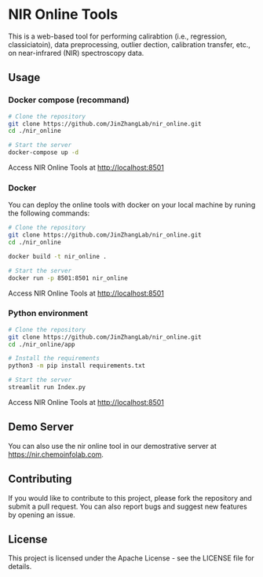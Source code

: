 
# NIR Online Tools

This is a web-based tool for performing calirabtion (i.e., regression, classiciatoin), data preprocessing, outlier dection, calibration transfer, etc., on near-infrared (NIR) spectroscopy data.


## Usage

### Docker compose (recommand)
```bash
# Clone the repository
git clone https://github.com/JinZhangLab/nir_online.git
cd ./nir_online

# Start the server
docker-compose up -d
```

Access NIR Online Tools at <http://localhost:8501>


### Docker 

You can deploy the online tools with docker on your local machine by runing the following commands:

``` bash
# Clone the repository
git clone https://github.com/JinZhangLab/nir_online.git
cd ./nir_online

docker build -t nir_online .

# Start the server
docker run -p 8501:8501 nir_online
```

Access NIR Online Tools at <http://localhost:8501>


### Python environment

``` bash
# Clone the repository
git clone https://github.com/JinZhangLab/nir_online.git
cd ./nir_online/app

# Install the requirements
python3 -m pip install requirements.txt

# Start the server
streamlit run Index.py
```

Access NIR Online Tools at <http://localhost:8501>


## Demo Server

You can also use the nir online tool in our demostrative server at <https://nir.chemoinfolab.com>.



## Contributing

If you would like to contribute to this project, please fork the repository and submit a pull request. You can also report bugs and suggest new features by opening an issue.

## License

This project is licensed under the Apache License - see the LICENSE file for details.
